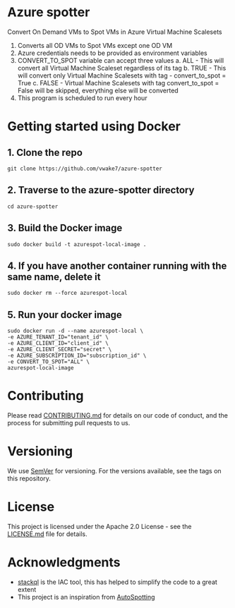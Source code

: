 # Azure spotter
Convert On Demand VMs to Spot VMs in Azure Virtual Machine Scalesets
1. Converts all OD VMs to Spot VMs except one OD VM
2. Azure credentials needs to be provided as environment variables
3. CONVERT_TO_SPOT variable can accept three values
   a. ALL - This will convert all Virtual Machine Scaleset regardless of its tag 
   b. TRUE - This will convert only Virtual Machine Scalesets with tag - convert_to_spot = True
   c. FALSE - Virtual Machine Scalesets with tag convert_to_spot = False will be skipped, everything else will be converted
4. This program is scheduled to run every hour 

# Getting started using Docker
## 1. Clone the repo 
`git clone https://github.com/vwake7/azure-spotter`
      
## 2. Traverse to the azure-spotter directory
`cd azure-spotter`

## 3. Build the Docker image
`sudo docker build -t azurespot-local-image .`

## 4. If you have another container running with the same name, delete it
`sudo docker rm --force azurespot-local`

## 5. Run your docker image
```
sudo docker run -d --name azurespot-local \
-e AZURE_TENANT_ID="tenant_id" \
-e AZURE_CLIENT_ID="client_id" \
-e AZURE_CLIENT_SECRET="secret" \
-e AZURE_SUBSCRIPTION_ID="subscription_id" \
-e CONVERT_TO_SPOT="ALL" \
azurespot-local-image
```

# Contributing
Please read [CONTRIBUTING.md]() for details on our code of conduct, and the process for submitting pull requests to us.

# Versioning
We use [SemVer](https://semver.org/) for versioning. For the versions available, see the tags on this repository.

# License
This project is licensed under the Apache 2.0 License - see the [LICENSE.md]() file for details.

# Acknowledgments
* [stackql](https://stackql.io/) is the IAC tool, this has helped to simplify the code to a great extent
* This project is an inspiration from [AutoSpotting](https://github.com/LeanerCloud/AutoSpotting)
